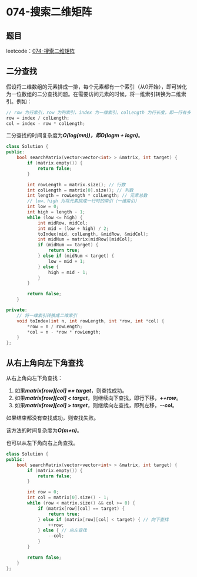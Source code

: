 # 074-搜索二维矩阵

## 题目

leetcode：[074-搜索二维矩阵](https://leetcode-cn.com/problems/search-a-2d-matrix/)


## 二分查找

假设将二维数组的元素排成一排，每个元素都有一个索引（从0开始），即可转化为一位数组的二分查找问题。在需要访问元素的时候，将一维索引转换为二维索引。例如：

```c++
// row 为行索引，row 为列索引，index 为一维索引，colLength 为行长度，即一行有多少个元素
row = index / colLength;
col = index - row * colLength;
```

二分查找的时间复杂度为***O(log(mn))，即O(logm + logn)***。

```c++
class Solution {
public:
    bool searchMatrix(vector<vector<int> > &matrix, int target) {
        if (matrix.empty()) {
            return false;
        }

        int rowLength = matrix.size(); // 行数
        int colLength = matrix[0].size(); // 列数
        int length = rowLength * colLength; // 元素总数
        // low、high 为将元素排成一行时的索引（一维索引）
        int low = 0;
        int high = length - 1;
        while (low <= high) {
            int midRow, midCol;
            int mid = (low + high) / 2;
            toIndex(mid, colLength, &midRow, &midCol);
            int midNum = matrix[midRow][midCol];
            if (midNum == target) {
                return true;
            } else if (midNum < target) {
                low = mid + 1;
            } else {
                high = mid - 1;
            }
        }

        return false;
    }

private:
    // 将一维索引转换成二维索引
    void toIndex(int n, int rowLength, int *row, int *col) {
        *row = n / rowLength;
        *col = n - *row * rowLength;
    }
};
```

## 从右上角向左下角查找

从右上角向左下角查找：

1. 如果***matrix\[row\]\[col\] == target***，则查找成功。
2. 如果***matrix\[row\]\[col\] < target***，则继续向下查找，即行下移，***++row***。
3. 如果***matrix\[row\]\[col\] > target***，则继续向左查找，即列左移，***--col***。

如果结束都没有查找成功，则查找失败。

该方法的时间复杂度为***O(m+n)***。

也可以从左下角向右上角查找。

```c++
class Solution {
public:
    bool searchMatrix(vector<vector<int> > &matrix, int target) {
        if (matrix.empty()) {
            return false;
        }

        int row = 0;
        int col = matrix[0].size() - 1;
        while (row < matrix.size() && col >= 0) {
            if (matrix[row][col] == target) { 
                return true;
            } else if (matrix[row][col] < target) { // 向下查找
                ++row;
            } else { // 向左查找
                --col;
            }
        }

        return false;
    }
};
```

